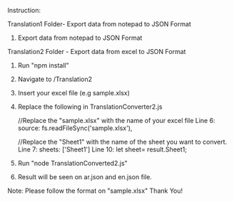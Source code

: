 Instruction:

Translation1 Folder- Export data from notepad to JSON Format 
  1. Export data from notepad to JSON Format

Translation2 Folder - Export data from excel to JSON Format
  1. Run "npm install"
  2. Navigate to /Translation2
  3. Insert your excel file (e.g sample.xlsx)
  4. Replace the following in TranslationConverter2.js

     //Replace the "sample.xlsx" with the name of your excel file
     Line 6:  source: fs.readFileSync('sample.xlsx'), 
  
     //Replace the "Sheet1" with the name of the sheet you want to convert.  
     Line 7:  sheets: ['Sheet1']
     Line 10: let sheet= result.Sheet1;

  5. Run "node TranslationConverted2.js"
  6. Result will be seen on ar.json and en.json file.

Note: Please follow the format on "sample.xlsx"
Thank You!




